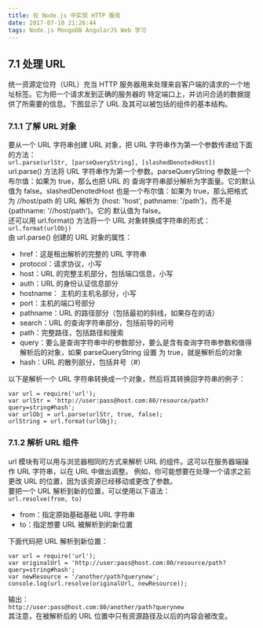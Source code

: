 ```yaml
---
title: 在 Node.js 中实现 HTTP 服务
date: 2017-07-10 21:26:44
tags: Node.js MongoDB AngularJS Web 学习
---
```


## 7.1 处理 URL  
统一资源定位符（URL）充当 HTTP 服务器用来处理来自客户端的请求的一个地址标签。它为把一个请求发到正确的服务器的
特定端口上，并访问合适的数据提供了所需要的信息。下图显示了 URL 及其可以被包括的组件的基本结构。

### 7.1.1 了解 URL 对象
要从一个 URL 字符串创建 URL 对象，把 URL 字符串作为第一个参数传递给下面的方法：  
`url.parse(urlStr, [parseQueryString], [slashedDenotedHost])`  
url.parse() 方法将 URL 字符串作为第一个参数。parseQueryString 参数是一个布尔值：如果为 true，那么也把 URL 的
查询字符串部分解析为字面量。它的默认值为 false。slashedDenotedHost 也是一个布尔值：如果为 true，那么把格式
为 //host/path 的 URL 解析为 {host: 'host', pathname: '/path'}，而不是 {pathname: '//host/path'}。它的
默认值为 false。  
还可以用 url.format() 方法将一个 URL 对象转换成字符串的形式：  
`url.format(urlObj)`  
由 url.parse() 创建的 URL 对象的属性：  
- href：这是租出解析的完整的 URL 字符串  
- protocol：请求协议，小写  
- host：URL 的完整主机部分，包括端口信息，小写
- auth：URL 的身份认证信息部分  
- hostname： 主机的主机名部分，小写  
- port：主机的端口号部分
- pathname：URL 的路径部分（包括最初的斜线，如果存在的话）
- search：URL 的查询字符串部分，包括前导的问号
- path：完整路径，包括路径和搜索
- query：要么是查询字符串中的参数部分，要么是含有查询字符串参数和值得解析后的对象，如果 parseQueryString 设置
为 true，就是解析后的对象
- hash：URL 的散列部分，包括井号（#）

以下是解析一个 URL 字符串转换成一个对象，然后将其转换回字符串的例子：  
```
var url = require('url');
var urlStr = 'http://user:pass@host.com:80/resource/path?query=string#hash';
var urlObj = url.parse(urlStr, true, false);
urlString = url.format(urlObj);
```

### 7.1.2 解析 URL 组件  
url 模块有可以用与浏览器相同的方式来解析 URL 的组件。这可以在服务器端操作 URL 字符串，以在 URL 中做出调整。
例如，你可能想要在处理一个请求之前更改 URL 的位置，因为该资源已经移动或更改了参数。  
要把一个 URL 解析到新的位置，可以使用以下语法：  
`url.resolve(from, to)`  
- from：指定原始基础基础 URL 字符串
- to：指定想要 URL 被解析到的新位置

下面代码把 URL 解析到新位置：  
```
var url = require('url');
var originalUrl = 'http://user:pass@host.com:80/resource/path?query=string#hash';
var newResource = '/another/path?querynew';
console.log(url.resolve(originalUrl, newResource));
```
输出：  
`http://user:pass@host.com:80/another/path?querynew`  
其注意，在被解析后的 URL 位置中只有资源路径及以后的内容会被改变。



















